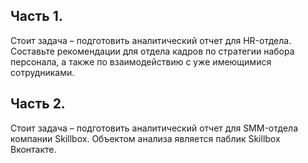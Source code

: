 ## Часть 1.

Стоит задача – подготовить аналитический отчет для HR-отдела.
Составьте рекомендации для отдела кадров по стратегии набора персонала, а также по взаимодействию с уже имеющимися сотрудниками.

## Часть 2.

Стоит задача – подготовить аналитический отчет для SMM-отдела компании Skillbox.
Объектом анализа является паблик Skillbox Вконтакте.
